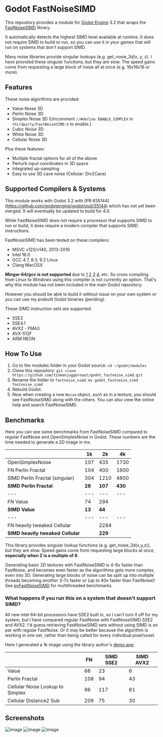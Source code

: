 # Godot FastNoiseSIMD
This repository provides a module for [Godot Engine](https://github.com/godotengine/godot/) 3.2 that wraps the [FastNoiseSIMD](https://github.com/Auburns/FastNoiseSIMD) library.

It automatically detects the highest SIMD level available at runtime. It does not require SIMD to build or run, so you can use it in your games that will run on systems that don't support SIMD.

Many noise libraries provide singular lookups (e.g. get_nosie_3d(x, y, z). I have provided these singular functions, but they are slow. The speed gains come from requesting a large block of noise all at once (e.g. 16x16x16 or more).

## Features

These noise algorithms are provided:
* Value Noise 3D
* Perlin Noise 3D
* Simplex Noise 3D (Uncomment `//#define ENABLE_SIMPLEX` in `thirdparty/FastNoiseSIMD.h` to enable.)
* Cubic Noise 3D
* White Noise 3D
* Cellular Noise 3D

Plus these features:
* Multiple fractal options for all of the above
* Perturb input coordinates in 3D space
* Integrated up-sampling
* Easy to use 3D cave noise (Cellular: Div2Cave)

## Supported Compilers & Systems

This module works with Godot 3.2 with [PR #35144] (https://github.com/godotengine/godot/pull/35144) which has not yet been merged. It will eventually be updated to build for 4.0.

While FastNoiseSIMD does not require a processor that supports SIMD to run or build, it does require a modern compiler that supports SIMD instructions.

FastNosieSIMD has been tested on these compilers:
* MSVC v120/v140, 2013-2019
* Intel 16.0
* GCC 4.7, 8.3, 9.2 Linux
* Clang MacOSX

**Mingw-64/gcc is not supported** due to [1](https://gcc.gnu.org/bugzilla/show_bug.cgi?id=54412) [2](https://sourceforge.net/p/mingw-w64/mailman/message/34453497/) [3](https://stackoverflow.com/questions/30928265/mingw64-is-incapable-of-32-byte-stack-alignment-required-for-avx-on-windows-x64) [4](https://github.com/msys2/MSYS2-packages/issues/1209), etc.
So cross compiling from Linux to Windows using this compiler is not currently an option. That's why this module has not been included in the main Godot repository. 

However you should be able to build it without issue on your own system or you can use my prebuilt Godot binaries (pending).

These SIMD instruction sets are supported.
* SSE2
* SSE4.1
* AVX2 - FMA3
* AVX-512F
* ARM NEON

## How To Use

1. Go to the modules folder in your Godot source: `cd ~/godot/modules`
1. Clone this repository: `git clone https://github.com/tinmanjuggernaut/godot_fastnoise_simd.git`
1. Rename the folder to `fastnoise_simd`: `mv godot_fastnoise_simd fastnoise_simd`
1. Rebuild Godot.
1. Now when creating a new `Noise` object, such as in a texture, you should see FastNoiseSIMD along with the others. You can also view the online help and search FastNoiseSIMD.

## Benchmarks
Here you can see some benchmarks from FastNoiseSIMD compared to regular FastNoise and OpenSimplexNoise in Godot. These numbers are the time needed to generate a 2D image in ms.

|   | 1k | 2k | 4k |
---|---|---|---
OpenSimplexNoise | 107 | 435 | 1730 |
FN Perlin Fractal | 104 | 400 | 1600 |
SIMD Perlin Fractal (singular) | 304 | 1210 | 4800 |
**SIMD Perlin Fractal** | **28** | **107** | **430** | 
---|---|---|---
FN Value | 74 | 294 | 
**SIMD Value** | **13** | **44** |
---|---|---|---
FN heavily tweaked Cellular |  | 2284 |
**SIMD heavily tweaked Cellular** |  | **229** |

This library provides singular lookup functions (e.g. get_noise_3d(x,y,z)), but they are slow. Speed gains come from requesting large blocks at once, **especially when Z is a multiple of 8**.
 
Generating basic 2D textures with FastNoiseSIMD is 4-6x faster than FastNoise, and becomes even faster as the algorithms gets more complex, even into 3D. Generating large blocks of noise can be split up into multiple threads becoming *another* 3-7x faster or (up to 40x faster than FastNoise)! See [pyFastNoiseSIMD](https://github.com/robbmcleod/pyfastnoisesimd) for multithreaded benchmarks.

### What happens if you run this on a system that doesn't support SIMD?
All new intel 64-bit processors have SSE2 built in, so I can't turn it off for my system, but I have compared regular FastNoise with FastNoiseSIMD SSE2 and AVX2. I'd guess retrieving FastNoiseSIMD sets without using SIMD is on par with regular FastNoise. Or it may be better because the algorithm is working in one set, rather than being called for every individual pixel/voxel. 

Here I generated a 1k image using the library author's [demo app](https://github.com/Auburns/FastNoiseSIMD/releases/tag/0.7):

|   | FN | SIMD SSE2 | SIMD AVX2 
---|---|---|---
Value | 66| 23 | 6 
Perlin Fractal | 108 | 94 | 43
Cellular Noise Lookup to Simplex | 96 | 117 | 61
Cellular Distance2 Sub | 209 | 75 | 30 

## Screenshots

![image](https://user-images.githubusercontent.com/632766/72280304-ff8fb080-3672-11ea-8925-8461fa6b0d5b.jpg)
![image](https://user-images.githubusercontent.com/632766/74675870-89411980-51ef-11ea-82f8-cc243db21409.png)
![image](https://user-images.githubusercontent.com/632766/74677485-66b0ff80-51f3-11ea-8d3a-aac338fb81f5.png)

